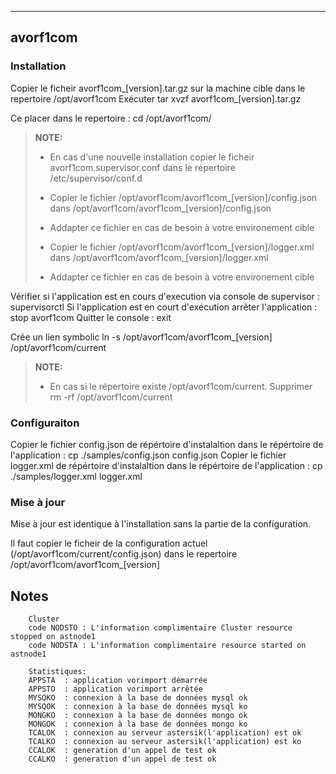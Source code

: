 ----------
avorf1com 
----------

 
### Installation 
Copier le ficheir avorf1com_[version].tar.gz sur la machine cible dans le repertoire /opt/avorf1com
Exécuter tar xvzf avorf1com_[version].tar.gz

Ce placer dans le repertoire : cd /opt/avorf1com/

> **NOTE:**
>
> - En cas d'une nouvelle installation copier le ficheir avorf1com.supervisor.conf dans le répertoire /etc/supervisor/conf.d
>
> - Copier le fichier /opt/avorf1com/avorf1com_[version]/config.json dans /opt/avorf1com/avorf1com_[version]/config.json
> - Addapter ce fichier en cas de besoin à votre environement cible
> - Copier le fichier /opt/avorf1com/avorf1com_[version]/logger.xml dans /opt/avorf1com/avorf1com_[version]/logger.xml
> - Addapter ce fichier en cas de besoin à votre environement cible


Vérifier si l'application est en cours d'execution via console de supervisor : supervisorctl
Si l'application est en court d'exécution arrêter l'application : stop avorf1com
Quitter le console : exit

Crée un lien symbolic ln -s /opt/avorf1com/avorf1com_[version] /opt/avorf1com/current 
> **NOTE:**
>
> - En cas si le répertoire existe /opt/avorf1com/current. Supprimer rm -rf /opt/avorf1com/current

### Configuraiton
Copier le fichier config.json de répértoire d'instalaltion dans le répértoire de l'application : cp ./samples/config.json config.json
Copier le fichier logger.xml de répértoire d'instalaltion dans le répértoire de l'application : cp ./samples/logger.xml logger.xml


### Mise à jour 
Mise à jour est identique à l'installation sans la partie de la configuration.

Il faut copier le ficheir de la configuration actuel (/opt/avorf1com/current/config.json) dans le repertoire /opt/avorf1com/avorf1com_[version] 

## Notes
		Cluster
		code NODSTO : L'information complimentaire Cluster resource stopped on astnode1
		code NODSTA : L'information complimentaire resource started on astnode1

		Statistiques:
		APPSTA  : application vorimport démarrée
		APPSTO  : application vorimport arrêtée
		MYSQKO  : connexion à la base de données mysql ok
		MYSQOK  : connexion à la base de données mysql ko
		MONGKO  : connexion à la base de données mongo ok
		MONGOK  : connexion à la base de données mongo ko
		TCALOK  : connexion au serveur astersik(l'application) est ok
		TCALKO  : connexion au serveur astersik(l'application) est ko
		CCALOK  : generation d'un appel de test ok 
		CCALKO  : generation d'un appel de test ok 





